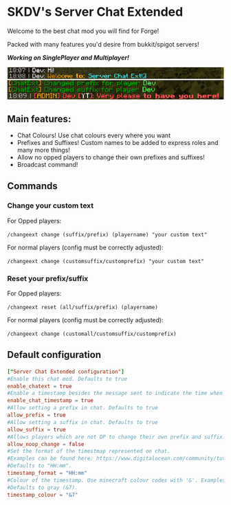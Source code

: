 # SKDV's Server Chat Extended

Welcome to the best chat mod you will find for Forge!

Packed with many features you'd desire from bukkit/spigot servers!

***Working on SinglePlayer and Multiplayer!***

![welcome_image](https://raw.githubusercontent.com/SkinnyDevi/server-chat-ext/master/images/intro_image1.png)
![prefix_show](https://raw.githubusercontent.com/SkinnyDevi/server-chat-ext/master/images/intro_image2.png)

## Main features:
- Chat Colours! Use chat colours every where you want
- Prefixes and Suffixes! Custom names to be added to express roles and many more things!
- Allow no opped players to change their own prefixes and suffixes!
- Broadcast command!

## Commands
### Change your custom text
For Opped players:

``
/changeext change (suffix/prefix) (playername) "your custom text"
``

For normal players (config must be correctly adjusted):

``
/changeext change (customsuffix/customprefix) "your custom text"
``

### Reset your prefix/suffix
For Opped players:

``
/changeext reset (all/suffix/prefix) (playername)
``

For normal players (config must be correctly adjusted):

``
/changeext change (customall/customsuffix/customprefix)
``

## Default configuration
```toml
["Server Chat Extended configuration"]
#Enable this chat mod. Defaults to true
enable_chatext = true
#Enable a timestamp besides the message sent to indicate the time when the message was sent. Defaults to true
enable_chat_timestamp = true
#Allow setting a prefix in chat. Defaults to true
allow_prefix = true
#Allow setting a suffix in chat. Defaults to true
allow_suffix = true
#Allows players which are not OP to change their own prefix and suffix. Defaults to false
allow_noop_change = false
#Set the format of the timestmap represented on chat.
#Examples can be found here: https://www.digitalocean.com/community/tutorials/java-simpledateformat-java-date-format#java-simpledateformat
#Defaults to "HH:mm".
timestamp_format = "HH:mm"
#Colour of the timestamp. Use minecraft colour codes with '&'. Examples: &c, &l, &5.
#Defaults to gray (&7).
timestamp_colour = "&7"

```
